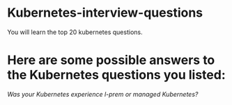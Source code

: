 # Kubernetes-interview-questions
You will learn the top 20 kubernetes questions.
# Here are some possible answers to the Kubernetes questions you listed:
 *Was your Kubernetes experience l-prem or managed Kubernetes?*
